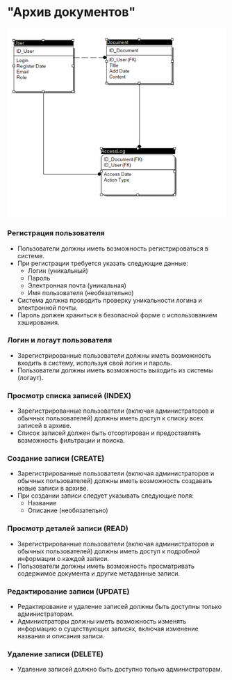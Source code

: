 # "Архив документов"
![изображение_2023-10-30_203435721](https://github.com/K4r1mK4umb4s4r/Archive-of-documents/blob/main/%D0%B8%D0%B7%D0%BE%D0%B1%D1%80%D0%B0%D0%B6%D0%B5%D0%BD%D0%B8%D0%B5_2023-10-30_203435721.png)
### Регистрация пользователя

- Пользователи должны иметь возможность регистрироваться в системе.
- При регистрации требуется указать следующие данные:
  - Логин (уникальный)
  - Пароль
  - Электронная почта (уникальная)
  - Имя пользователя (необязательно)
- Система должна проводить проверку уникальности логина и электронной почты.
- Пароль должен храниться в безопасной форме с использованием хэширования.

### Логин и логаут пользователя

- Зарегистрированные пользователи должны иметь возможность входить в систему, используя свой логин и пароль.
- Пользователи должны иметь возможность выходить из системы (логаут).

### Просмотр списка записей (INDEX)

- Зарегистрированные пользователи (включая администраторов и обычных пользователей) должны иметь доступ к списку всех записей в архиве.
- Список записей должен быть отсортирован и предоставлять возможность фильтрации и поиска.

### Создание записи (CREATE)

- Зарегистрированные пользователи (включая администраторов и обычных пользователей) должны иметь возможность создавать новые записи в архиве.
- При создании записи следует указывать следующие поля:
  - Название
  - Описание (необязательно)

### Просмотр деталей записи (READ)

- Зарегистрированные пользователи (включая администраторов и обычных пользователей) должны иметь доступ к подробной информации о каждой записи.
- Пользователи должны иметь возможность просматривать содержимое документа и другие метаданные записи.

### Редактирование записи (UPDATE)

- Редактирование и удаление записей должны быть доступны только администраторам.
- Администраторы должны иметь возможность изменять информацию о существующих записях, включая изменение названия и описания записи.

### Удаление записи (DELETE)

- Удаление записей должно быть доступно только администраторам.

